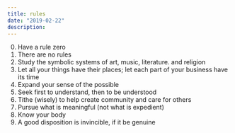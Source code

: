 ```yaml
---
title: rules
date: "2019-02-22"
description: 
---
```


0) Have a rule zero
1) There are no rules
2) Study the symbolic systems of art, music, literature. and religion
3) Let all your things have their places; let each part of your business have its time
4) Expand your sense of the possible
5) Seek first to understand, then to be understood
6) Tithe (wisely) to help create community and care for others
7) Pursue what is meaningful (not what is expedient)
8) Know your body
9) A good disposition is invincible, if it be genuine